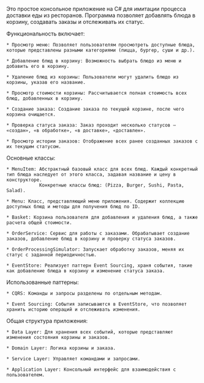 Это простое консольное приложение на C# для имитации процесса доставки еды из ресторанов. Программа позволяет добавлять блюда в корзину, создавать заказы и отслеживать их статус.

Функциональность включает:
    
    * Просмотр меню: Позволяет пользователям просмотреть доступные блюда, которые представлены разными категориями (пицца, бургер, суши и др.).
    
    * Добавление блюд в корзину: Возможность выбрать блюдо из меню и добавить его в корзину.
    
    * Удаление блюд из корзины: Пользователи могут удалить блюдо из корзины, указав его название.
    
    * Просмотр стоимости корзины: Рассчитывается полная стоимость всех блюд, добавленных в корзину.
    
    * Создание заказа: Создание заказа по текущей корзине, после чего корзина очищается.
    
    * Проверка статуса заказа: Заказ проходит несколько статусов — «создан», «в обработке», «в доставке», «доставлен».
    
    * Просмотр истории заказов: Отображение всех ранее созданных заказов с их текущим статусом.

Основные классы:
    
    * MenuItem: Абстрактный базовый класс для всех блюд. Каждый конкретный тип блюда наследует от этого класса, задавая название и цену в конструкторе.
                Конкретные классы блюд: (Pizza, Burger, Sushi, Pasta, Salad).
                
    * Menu: Класс, представляющий меню приложения. Содержит коллекцию доступных блюд и методы для получения блюд по ID.

    * Basket: Корзина пользователя для добавления и удаления блюд, а также расчета общей стоимости.

    * OrderService: Сервис для работы с заказами. Обрабатывает создание заказов, добавление блюд в корзину и проверку статуса заказов.

    * OrderProcessingSimulator: Запускает обработку заказов, меняя их статус с заданной периодичностью.

    * EventStore: Реализует паттерн Event Sourcing, храня события, такие как добавление блюда в корзину и изменение статуса заказа.

Использованные паттерны:
    
    * CQRS: Команды и запросы разделены по отдельным методам.
    
    * Event Sourcing: События записываются в EventStore, что позволяет хранить историю операций и отслеживать изменения.

Общая структура приложения:
    
    * Data Layer: Для хранения всех событий, которые представляют изменения состояния корзины и заказов.
    
    * Domain Layer: Логика корзины и заказа.

    * Service Layer: Управляет командами и запросами.

    * Application Layer: Консольный интерфейс для взаимодействия с пользователем.


